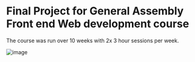 # Final Project for General Assembly Front end Web development course

The course was run over 10 weeks with 2x 3 hour sessions per week.

![image](https://user-images.githubusercontent.com/10229392/216500155-7b2ca3a5-ffc1-47f2-8277-cb39083f9c14.png)

